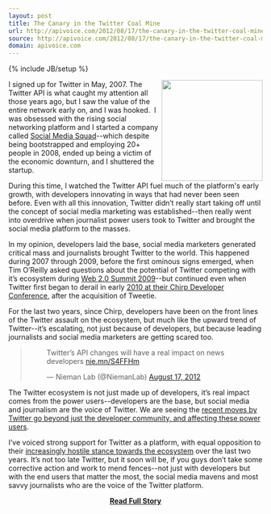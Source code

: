```yaml
---
layout: post
title: The Canary in the Twitter Coal Mine
url: http://apivoice.com/2012/08/17/the-canary-in-the-twitter-coal-mine/
source: http://apivoice.com/2012/08/17/the-canary-in-the-twitter-coal-mine/
domain: apivoice.com
---
```

{% include JB/setup %}<p><p><img src="http://kinlane-productions.s3.amazonaws.com/twitter/twitter-bird-yellow-on-white.png" alt="" width="200" align="right" /></p>
<p>I signed up for Twitter in May, 2007.  The Twitter API is what caught my attention all those years ago, but I saw the value of the entire network early on, and I was hooked. &nbsp;I was obsessed with the rising social networking platform and I started a company called <a title="Social Media Squad" href="http://web20squad.blogspot.com/">Social Media Squad</a>--which despite being bootstrapped and employing 20+ people in 2008, ended up being a victim of the economic downturn, and I shuttered the startup.</p>
<p>During this time, I watched the Twitter API fuel much of the platform's early growth, with developers innovating in ways that had never been seen before.  Even with all this innovation, Twitter didn&rsquo;t really start taking off until the concept of social media marketing was established--then really went into overdrive when journalist power users took to Twitter and brought the social media platform to the masses.</p>
<p>In my opinion, developers laid the base, social media marketers generated critical mass and journalists brought Twitter to the world.   This happened during 2007 through 2009, before the first ominous signs emerged, when Tim O&rsquo;Reilly asked questions about the potential of Twitter competing with it&rsquo;s ecosystem during <a href="http://www.youtube.com/watch?v=p5jXcgZnEa0">Web 2.0 Summit 2009</a>--but continued even when Twitter first began to derail in early <a href="http://blog.twitter.com/2010/01/offical-twitter-developer-conference.html">2010 at their Chirp Developer Conference</a>, after the acquisition of Tweetie.</p>
<p>For the last two years, since Chirp, developers have been on the front lines of the Twitter assault on the ecosystem, but much like the upward trend of Twitter--it&rsquo;s escalating, not just because of developers, but because leading journalists and social media marketers are getting scared too.</p>
<blockquote class="twitter-tweet" style="padding-left: 50px;">
<p>Twitter&rsquo;s API changes will have a real impact on news developers <a title="http://nie.mn/S4FFHm" href="http://t.co/H0vDUZbw">nie.mn/S4FFHm</a></p>
&mdash; Nieman Lab (@NiemanLab) <a href="https://twitter.com/NiemanLab/status/236517241963819008">August 17, 2012</a></blockquote>
<script src="http://platform.twitter.com/widgets.js"></script>
<p>The Twitter ecosystem is not just made up of developers, it&rsquo;s real impact comes from the power users--developers are the base, but social media and journalism are the voice of Twitter.  We are seeing the <a href="/admin/blog/recent moves by Twitter go beyond just the developer community, and affecting the power users">recent moves by Twitter go beyond just the developer community, and affecting these power users</a>.</p>
<p>I&rsquo;ve voiced strong support for Twitter as a platform, with equal opposition to their <a href="/2012/06/29/twitter-continues-to-restrict-access-to-our-tweets/">increasingly hostile stance towards the ecosystem</a> over the last two years.  It&rsquo;s not too late Twitter, but it soon will be, if you guys don&rsquo;t take some corrective action and work to mend fences--not just with developers but with the end users that matter the most, the social media mavens and most savvy journalists who are the voice of the Twitter platform.</p></p>
<center><p><a href="http://apivoice.com/2012/08/17/the-canary-in-the-twitter-coal-mine/" style='padding:25px; font-sze:18px; font-weight: bold;'>Read Full Story</a></p></center>
